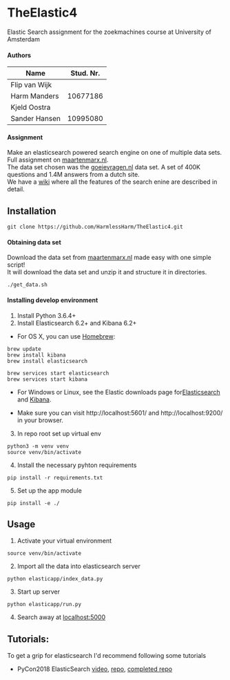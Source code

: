 # TheElastic4
Elastic Search assignment for the zoekmachines course at University of Amsterdam

#### Authors
| Name  | Stud. Nr.  |
|---|---|
| Flip van Wijk |   |
| Harm Manders  | 10677186  |
| Kjeld Oostra  |   |
| Sander Hansen | 10995080  |

#### Assignment
Make an elasticsearch powered search engine on one of multiple data sets.
Full assignment on [maartenmarx.nl](http://nbviewer.jupyter.org/url/maartenmarx.nl/teaching/zoekmachines/Assignments/ASSIGNMENTS/AssignmentWeek8.ipynb).   
The data set chosen was the [goeievragen.nl]('goeievragen.nl') data set. A set of 400K questions and 1.4M answers from a dutch site.   
We have a [wiki]() where all the features of the search enine are described in detail.


## Installation
```
git clone https://github.com/HarmlessHarm/TheElastic4.git
```
#### Obtaining data set
Download the data set from [maartenmarx.nl](http://maartenmarx.nl/teaching/zoekmachines/Data/goeievraag.zip) made easy with one simple script!   
It will download the data set and unzip it and structure it in directories.
```
./get_data.sh
```

#### Installing develop environment
1. Install Python 3.6.4+
2. Install Elasticsearch 6.2+ and Kibana 6.2+
- For OS X, you can use [Homebrew](https://brew.sh/):
```
brew update
brew install kibana
brew install elasticsearch

brew services start elasticsearch
brew services start kibana
```
- For Windows or Linux, see the Elastic downloads page for[Elasticsearch](https://www.elastic.co/downloads/elasticsearch) and [Kibana](https://www.elastic.co/downloads/kibana).

- Make sure you can visit http://localhost:5601/ and http://localhost:9200/ in your browser.

3. In repo root set up virtual env
```
python3 -m venv venv
source venv/bin/activate
```

4. Install the necessary pyhton requirements
```
pip install -r requirements.txt
```

5. Set up the app module
```
pip install -e ./
```

## Usage
1. Activate your virtual environment
```
source venv/bin/activate
```
2. Import all the data into elasticsearch server
```
python elasticapp/index_data.py
```
3. Start up server
```
python elasticapp/run.py
```
4. Search away at [localhost:5000](http://localhost:5000)

## Tutorials:
To get a grip for elasticsearch I'd recommend following some tutorials
- PyCon2018 ElasticSearch [video](https://www.youtube.com/watch?v=6_P_h2bDwYs), [repo](https://github.com/julieqiu/pycon-2018-pyelasticsearch), [completed repo](https://github.com/HarmlessHarm/elastic_tut)
